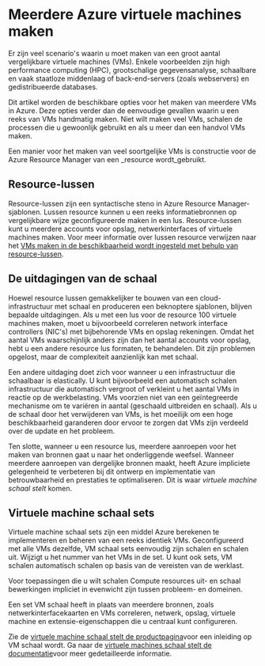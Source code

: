 <properties
    pageTitle="Meerdere virtuele machines maken | Microsoft Azure"
    description="Opties voor het maken van meerdere virtuele machines in Windows"
    services="virtual-machines-windows"
    documentationCenter=""
    authors="gbowerman"
    manager="timlt"
    editor=""
    tags="azure-resource-manager"/>

<tags
    ms.service="virtual-machines-windows"
    ms.workload="na"
    ms.tgt_pltfrm="na"
    ms.devlang="na"
    ms.topic="article"
    ms.date="10/25/2016"
    ms.author="guybo"/>

# <a name="create-multiple-azure-virtual-machines"></a>Meerdere Azure virtuele machines maken

Er zijn veel scenario's waarin u moet maken van een groot aantal vergelijkbare virtuele machines (VMs). Enkele voorbeelden zijn high performance computing (HPC), grootschalige gegevensanalyse, schaalbare en vaak staatloze middenlaag of back-end-servers (zoals webservers) en gedistribueerde databases.

Dit artikel worden de beschikbare opties voor het maken van meerdere VMs in Azure. Deze opties verder dan de eenvoudige gevallen waarin u een reeks van VMs handmatig maken. Niet wilt maken veel VMs, schalen de processen die u gewoonlijk gebruikt en als u meer dan een handvol VMs maken.

Een manier voor het maken van veel soortgelijke VMs is constructie voor de Azure Resource Manager van een _resource wordt_gebruikt.

## <a name="resource-loops"></a>Resource-lussen

Resource-lussen zijn een syntactische steno in Azure Resource Manager-sjablonen. Lussen resource kunnen u een reeks informatiebronnen op vergelijkbare wijze geconfigureerde maken in een lus. Resource-lussen kunt u meerdere accounts voor opslag, netwerkinterfaces of virtuele machines maken. Voor meer informatie over lussen resource verwijzen naar het [VMs maken in de beschikbaarheid wordt ingesteld met behulp van resource-lussen](https://azure.microsoft.com/documentation/templates/201-vm-copy-index-loops/).

## <a name="challenges-of-scale"></a>De uitdagingen van de schaal

Hoewel resource lussen gemakkelijker te bouwen van een cloud-infrastructuur met schaal en produceren een beknoptere sjablonen, blijven bepaalde uitdagingen. Als u met een lus voor de resource 100 virtuele machines maken, moet u bijvoorbeeld correleren network interface controllers (NIC's) met bijbehorende VMs en opslag rekeningen. Omdat het aantal VMs waarschijnlijk anders zijn dan het aantal accounts voor opslag, hebt u een andere resource lus formaten, te behandelen. Dit zijn problemen opgelost, maar de complexiteit aanzienlijk kan met schaal.

Een andere uitdaging doet zich voor wanneer u een infrastructuur die schaalbaar is elastically. U kunt bijvoorbeeld een automatisch schalen infrastructuur die automatisch vergroot of verkleint u het aantal VMs in reactie op de werkbelasting. VMs voorzien niet van een geïntegreerde mechanisme om te variëren in aantal (geschaald uitbreiden en schaal). Als u de schaal door het verwijderen van VMs, is het moeilijk om een hoge beschikbaarheid garanderen door ervoor te zorgen dat VMs zijn verdeeld over de update en het probleem.

Ten slotte, wanneer u een resource lus, meerdere aanroepen voor het maken van bronnen gaat u naar het onderliggende weefsel. Wanneer meerdere aanroepen van dergelijke bronnen maakt, heeft Azure impliciete gelegenheid te verbeteren bij dit ontwerp en implementatie van betrouwbaarheid en prestaties te optimaliseren. Dit is waar _virtuele machine schaal stelt_ komen.

## <a name="virtual-machine-scale-sets"></a>Virtuele machine schaal sets

Virtuele machine schaal sets zijn een middel Azure berekenen te implementeren en beheren van een reeks identiek VMs. Geconfigureerd met alle VMs dezelfde, VM schaal sets eenvoudig zijn schalen en schalen uit. Wijzigt u het nummer van het VMs in de set. U kunt ook sets, VM schalen automatisch schalen op basis van de vereisten van de werklast.

Voor toepassingen die u wilt schalen Compute resources uit- en schaal bewerkingen impliciet in evenwicht zijn tussen probleem- en domeinen.

Een set VM schaal heeft in plaats van meerdere bronnen, zoals netwerkinterfacekaarten en VMs correleren, netwerk, opslag, virtuele machine en extensie-eigenschappen die u centraal kunt configureren.

Zie de [virtuele machine schaal stelt de productpagina](https://azure.microsoft.com/services/virtual-machine-scale-sets/)voor een inleiding op VM schaal wordt. Ga naar de [virtuele machines schaal stelt de documentatie](https://azure.microsoft.com/documentation/services/virtual-machine-scale-sets/)voor meer gedetailleerde informatie.
